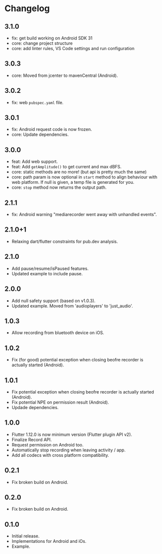 # Changelog

## 3.1.0

* fix: get build working on Android SDK 31
* core: change project structure
* core: add linter rules, VS Code settings and run configuration

## 3.0.3

* core: Moved from jcenter to mavenCentral (Android).

## 3.0.2

* fix: web `pubspec.yaml` file.

## 3.0.1

* fix: Android request code is now frozen.
* core: Update dependencies.

## 3.0.0

* feat: Add web support.
* feat: Add `getAmplitude()` to get current and max dBFS.
* core: static methods are no more! (but api is pretty much the same)
* core: path param is now optional in `start` method to align behaviour with web platform.
If null is given, a temp file is generated for you.
* core: `stop` method now returns the output path.

## 2.1.1

* fix: Android warning "mediarecorder went away with unhandled events".

## 2.1.0+1

* Relaxing dart/flutter constraints for pub.dev analysis.

## 2.1.0

* Add pause/resume/isPaused features.
* Updated example to include pause.

## 2.0.0

* Add null safety support (based on v1.0.3).
* Updated example. Moved from 'audioplayers' to 'just_audio'.

## 1.0.3

* Allow recording from bluetooth device on iOS.

## 1.0.2

* Fix (for good) potential exception when closing beofre recorder is actually started (Android).

## 1.0.1

* Fix potential exception when closing beofre recorder is actually started (Android).
* Fix potential NPE on permission result (Android).
* Updade dependencies.

## 1.0.0

* Flutter 1.12.0 is now minimum version (Flutter plugin API v2).
* Finalize Record API.
* Request permission on Android too.
* Automatically stop recording when leaving activity / app.
* Add all codecs with cross platform compatibility.

## 0.2.1

* Fix broken build on Android.

## 0.2.0

* Fix broken build on Android.

## 0.1.0

* Initial release.
* Implementations for Android and iOs.
* Example.
